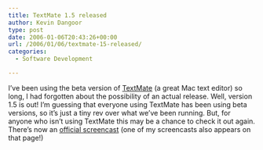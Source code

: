 ```yaml
---
title: TextMate 1.5 released
author: Kevin Dangoor
type: post
date: 2006-01-06T20:43:26+00:00
url: /2006/01/06/textmate-15-released/
categories:
  - Software Development

---
```

I&#8217;ve been using the beta version of [TextMate][1] (a great Mac text editor) so long, I had forgotten about the possibility of an actual release. Well, version 1.5 is out! I&#8217;m guessing that everyone using TextMate has been using beta versions, so it&#8217;s just a tiny rev over what we&#8217;ve been running. But, for anyone who isn&#8217;t using TextMate this may be a chance to check it out again. There&#8217;s now an [official screencast][2] (one of my screencasts also appears on that page!)

 [1]: http://www.macromates.com
 [2]: http://macromates.com/blog/archives/2005/12/16/screencast/